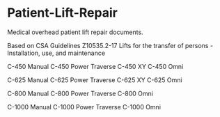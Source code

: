 # Patient-Lift-Repair
Medical overhead patient lift repair documents.

Based on CSA Guidelines Z10535.2-17 Lifts for the transfer of persons - Installation, use, and maintenance

C-450 Manual
C-450 Power Traverse
C-450 XY
C-450 Omni

C-625 Manual
C-625 Power Traverse
C-625 XY
C-625 Omni

C-800 Manual
C-800 Power Traverse
C-800 Omni

C-1000 Manual
C-1000 Power Traverse
C-1000 Omni
